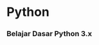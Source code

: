 # Python
<h3>Belajar Dasar Python 3.x</h3>

<a href="https://github.com/n0tavaliduser/Python/wiki"></a>

